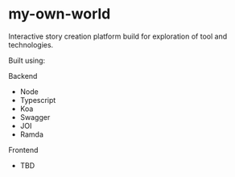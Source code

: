 # my-own-world

Interactive story creation platform build for exploration of tool and technologies.

Built using:

Backend

-   Node
-   Typescript
-   Koa
-   Swagger
-   JOI
-   Ramda

Frontend

-   TBD
